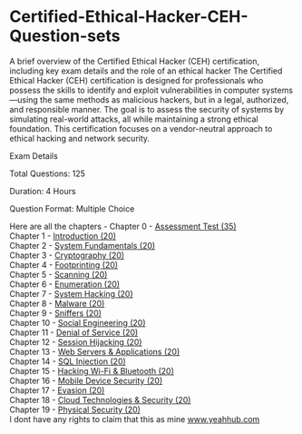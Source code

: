# Certified-Ethical-Hacker-CEH-Question-sets
A brief overview of the Certified Ethical Hacker (CEH) certification, including key exam details and the role of an ethical hacker
The Certified Ethical Hacker (CEH) certification is designed for professionals who possess the skills to identify and exploit vulnerabilities in computer systems—using the same methods as malicious hackers, but in a legal, authorized, and responsible manner. The goal is to assess the security of systems by simulating real-world attacks, all while maintaining a strong ethical foundation. This certification focuses on a vendor-neutral approach to ethical hacking and network security.

Exam Details

Total Questions: 125

Duration: 4 Hours

Question Format: Multiple Choice


Here are all the chapters -
Chapter 0 - <a href="http://yeahhub.com/cehv9-practice-exam-questions/chapter0-assessment.php" class="button">Assessment Test (35)</a><br> 
Chapter 1 - <a href="http://yeahhub.com/cehv9-practice-exam-questions/chapter1-introduction.php" class="button">Introduction (20)</a><br>
Chapter 2 - <a href="http://yeahhub.com/cehv9-practice-exam-questions/chapter2-system-fundamentals.php" class="button">System Fundamentals (20)</a><br>
Chapter 3 - <a href="http://yeahhub.com/cehv9-practice-exam-questions/chapter3-cryptography.php" class="button">Cryptography (20)</a><br>
Chapter 4 - <a href="http://yeahhub.com/cehv9-practice-exam-questions/chapter4-footprinting.php" class="button">Footprinting (20)</a><br>
Chapter 5 - <a href="http://yeahhub.com/cehv9-practice-exam-questions/chapter5-scanning.php" class="button">Scanning (20)</a><br>
Chapter 6 - <a href="http://yeahhub.com/cehv9-practice-exam-questions/chapter6-enumeration.php" class="button">Enumeration (20)</a><br>
Chapter 7 - <a href="http://yeahhub.com/cehv9-practice-exam-questions/chapter7-system-hacking.php" class="button">System Hacking (20)</a><br>
Chapter 8 - <a href="http://yeahhub.com/cehv9-practice-exam-questions/chapter8-malware.php" class="button">Malware (20)</a><br>
Chapter 9 - <a href="http://yeahhub.com/cehv9-practice-exam-questions/chapter9-sniffers.php" class="button">Sniffers (20)</a><br>
Chapter 10 - <a href="http://yeahhub.com/cehv9-practice-exam-questions/chapter10-social-engineering.php" class="button">Social Engineering (20)</a><br>
Chapter 11 - <a href="http://yeahhub.com/cehv9-practice-exam-questions/chapter11-denial-of-service.php" class="button">Denial of Service (20)</a><br>
Chapter 12 - <a href="http://yeahhub.com/cehv9-practice-exam-questions/chapter12-session-hijacking.php" class="button">Session Hijacking (20)</a><br>
Chapter 13 - <a href="http://yeahhub.com/cehv9-practice-exam-questions/chapter13-web-server-applications.php" class="button">Web Servers & Applications (20)</a><br>
Chapter 14 - <a href="http://yeahhub.com/cehv9-practice-exam-questions/chapter14-sql-injection.php" class="button">SQL Injection (20)</a><br>
Chapter 15 - <a href="http://yeahhub.com/cehv9-practice-exam-questions/chapter15-hacking-wifi-bluetooth.php" class="button">Hacking Wi-Fi & Bluetooth (20)</a><br>
Chapter 16 - <a href="http://yeahhub.com/cehv9-practice-exam-questions/chapter16-mobile-device-security.php" class="button">Mobile Device Security (20)</a><br>
Chapter 17 - <a href="http://yeahhub.com/cehv9-practice-exam-questions/chapter17-evasion.php" class="button">Evasion (20)</a><br>
Chapter 18 - <a href="http://yeahhub.com/cehv9-practice-exam-questions/chapter18-cloud-technologies-security.php" class="button">Cloud Technologies & Security (20)</a><br>
Chapter 19 - <a href="http://yeahhub.com/cehv9-practice-exam-questions/chapter19-physical-security.php" class="button">Physical Security (20)</a><br>
I dont have any rights to claim that this as mine
www.yeahhub.com
